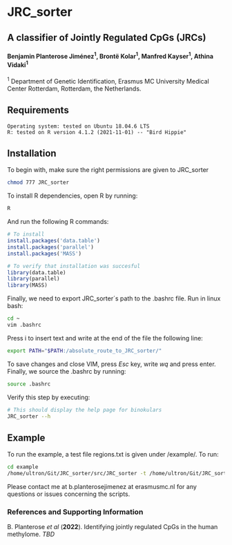 # JRC_sorter 
## A classifier of Jointly Regulated CpGs (JRCs) 

#### Benjamin Planterose Jiménez<sup>1</sup>, Brontë Kolar<sup>1</sup>, Manfred Kayser<sup>1</sup>, Athina Vidaki<sup>1</sup>

<sup>1</sup> Department of Genetic Identification, Erasmus MC University Medical Center Rotterdam, Rotterdam, the Netherlands.


## Requirements

    Operating system: tested on Ubuntu 18.04.6 LTS
    R: tested on R version 4.1.2 (2021-11-01) -- "Bird Hippie"


## Installation

To begin with, make sure the right permissions are given to JRC_sorter

```bash
chmod 777 JRC_sorter
```

To install R dependencies, open R by running:
```bash
R
```
And run the following R commands:

```r
# To install
install.packages('data.table')
install.packages('parallel')
install.packages('MASS')

# To verify that installation was succesful
library(data.table)
library(parallel)
library(MASS)
```

Finally, we need to export JRC_sorter´s path to the .bashrc file. Run in linux bash:

```bash
cd ~
vim .bashrc
```

Press i to insert text and write at the end of the file the following line:
```bash
export PATH="$PATH:/absolute_route_to_JRC_sorter/"
```
To save changes and close VIM, press *Esc* key, write *wq* and press enter. Finally, we source the .bashrc by running:

```bash
source .bashrc
```

Verify this step by executing:

```bash
# This should display the help page for binokulars
JRC_sorter --h
```

## Example

To run the example, a test file regions.txt is given under /example/. To run:

```bash
cd example
/home/ultron/Git/JRC_sorter/src/JRC_sorter -t /home/ultron/Git/JRC_sorter/example/regions.txt -i /media/ultron/2tb_disk2/0_startallover/followup_meQTLs/cord_blood/test2/PROCESSED/ -l 200 -f 100 -r 100 -e 0.05 -c 2 -o results
```

Please contact me at b.planterosejimenez at erasmusmc.nl for any questions or issues concerning the scripts.

### References and Supporting Information
B. Planterose *et al* (**2022**). Identifying jointly regulated CpGs in the human methylome. *TBD*

